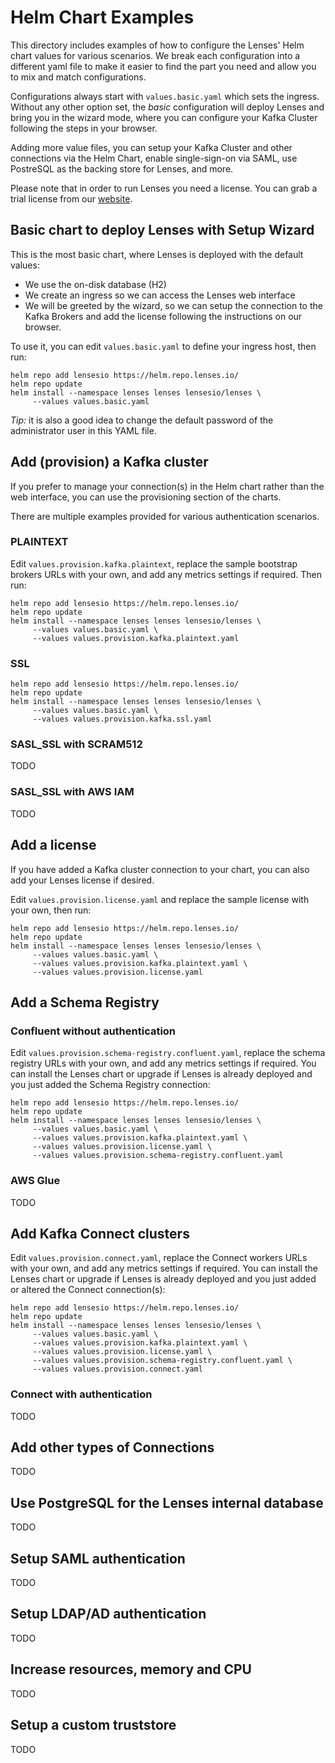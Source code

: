 # Helm Chart Examples

This directory includes examples of how to configure the Lenses' Helm chart
values for various scenarios. We break each configuration into a different yaml
file to make it easier to find the part you need and allow you to mix and match
configurations.

Configurations always start with `values.basic.yaml` which sets the
ingress. Without any other option set, the *basic* configuration will deploy
Lenses and bring you in the wizard mode, where you can configure your Kafka
Cluster following the steps in your browser.

Adding more value files, you can setup your Kafka Cluster and other connections
via the Helm Chart, enable single-sign-on via SAML, use PostreSQL as the backing
store for Lenses, and more.

Please note that in order to run Lenses you need a license. You can grab a trial
license from our [website](https://lenses.io/start/).

## Basic chart to deploy Lenses with Setup Wizard

This is the most basic chart, where Lenses is deployed with the default values:
- We use the on-disk database (H2)
- We create an ingress so we can access the Lenses web interface
- We will be greeted by the wizard, so we can setup the connection to the Kafka
  Brokers and add the license following the instructions on our browser.

To use it, you can edit `values.basic.yaml` to define your ingress host, then run:

```
helm repo add lensesio https://helm.repo.lenses.io/
helm repo update
helm install --namespace lenses lenses lensesio/lenses \
     --values values.basic.yaml
```

*Tip:* it is also a good idea to change the default password of the
administrator user in this YAML file.

## Add (provision) a Kafka cluster

If you prefer to manage your connection(s) in the Helm chart rather than the web
interface, you can use the provisioning section of the charts.

There are multiple examples provided for various authentication scenarios.

### PLAINTEXT

Edit `values.provision.kafka.plaintext`, replace the sample bootstrap brokers
URLs with your own, and add any metrics settings if required. Then run:

```
helm repo add lensesio https://helm.repo.lenses.io/
helm repo update
helm install --namespace lenses lenses lensesio/lenses \
     --values values.basic.yaml \
     --values values.provision.kafka.plaintext.yaml
```

### SSL

```
helm repo add lensesio https://helm.repo.lenses.io/
helm repo update
helm install --namespace lenses lenses lensesio/lenses \
     --values values.basic.yaml \
     --values values.provision.kafka.ssl.yaml
```

### SASL_SSL with SCRAM512

TODO

### SASL_SSL with AWS IAM

TODO

## Add a license

If you have added a Kafka cluster connection to your chart, you can also add
your Lenses license if desired.

Edit `values.provision.license.yaml` and replace the sample license with your
own, then run:


```
helm repo add lensesio https://helm.repo.lenses.io/
helm repo update
helm install --namespace lenses lenses lensesio/lenses \
     --values values.basic.yaml \
     --values values.provision.kafka.plaintext.yaml \
     --values values.provision.license.yaml
```

## Add a Schema Registry

### Confluent without authentication

Edit `values.provision.schema-registry.confluent.yaml`, replace the schema
registry URLs with your own, and add any metrics settings if required. You can
install the Lenses chart or upgrade if Lenses is already deployed and you just
added the Schema Registry connection:

```
helm repo add lensesio https://helm.repo.lenses.io/
helm repo update
helm install --namespace lenses lenses lensesio/lenses \
     --values values.basic.yaml \
     --values values.provision.kafka.plaintext.yaml \
     --values values.provision.license.yaml \
     --values values.provision.schema-registry.confluent.yaml
```

### AWS Glue

TODO

## Add Kafka Connect clusters

Edit `values.provision.connect.yaml`, replace the Connect workers URLs with your
own, and add any metrics settings if required. You can install the Lenses chart
or upgrade if Lenses is already deployed and you just added or altered the
Connect connection(s):

```
helm repo add lensesio https://helm.repo.lenses.io/
helm repo update
helm install --namespace lenses lenses lensesio/lenses \
     --values values.basic.yaml \
     --values values.provision.kafka.plaintext.yaml \
     --values values.provision.license.yaml \
     --values values.provision.schema-registry.confluent.yaml \
     --values values.provision.connect.yaml
```

### Connect with authentication

TODO

## Add other types of Connections

TODO

## Use PostgreSQL for the Lenses internal database

TODO

## Setup SAML authentication

TODO

## Setup LDAP/AD authentication

TODO

## Increase resources, memory and CPU

TODO

## Setup a custom truststore

TODO
